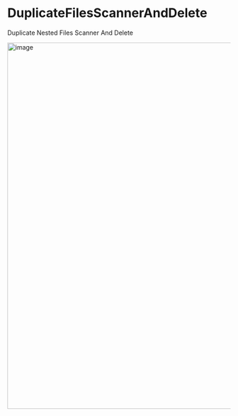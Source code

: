 # DuplicateFilesScannerAndDelete
Duplicate Nested Files Scanner And Delete

<img width="827" alt="image" src="https://user-images.githubusercontent.com/3640748/204126687-16214863-da44-4823-8788-cc14d666fa13.png">


